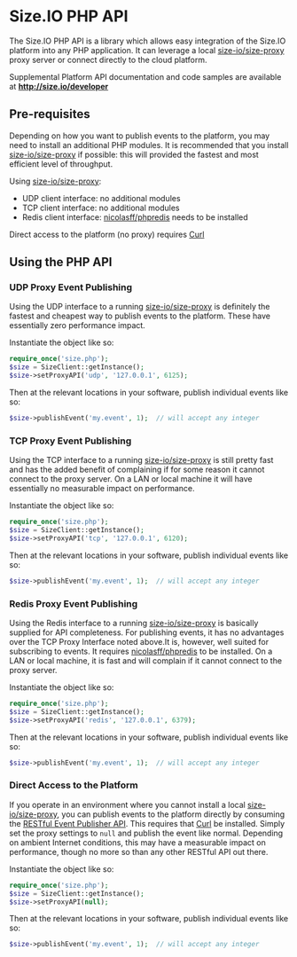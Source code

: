 Size.IO PHP API
==========

The Size.IO PHP API is a library which allows easy integration of the Size.IO platform into any PHP application.  It can leverage a local [size-io/size-proxy](https://github.com/size-io/size-proxy) proxy server or connect directly to the cloud platform.

Supplemental Platform API documentation and code samples are available at **http://size.io/developer**

## Pre-requisites

Depending on how you want to publish events to the platform, you may need to install an additional PHP modules.  It is recommended that you install [size-io/size-proxy](https://github.com/size-io/size-proxy) if possible:  this will provided the fastest and most efficient level of throughput.

Using [size-io/size-proxy](https://github.com/size-io/size-proxy):

 * UDP client interface: no additional modules
 * TCP client interface: no additional modules
 * Redis client interface: [nicolasff/phpredis](https://github.com/nicolasff/phpredis) needs to be installed

Direct access to the platform (no proxy) requires [Curl](http://www.php.net/manual/en/book.curl.php)

## Using the PHP API

### UDP Proxy Event Publishing

Using the UDP interface to a running [size-io/size-proxy](https://github.com/size-io/size-proxy) is definitely the fastest and cheapest way to publish events to the platform.  These have essentially zero performance impact.

Instantiate the object like so:
```php
require_once('size.php');
$size = SizeClient::getInstance();
$size->setProxyAPI('udp', '127.0.0.1', 6125);
```
Then at the relevant locations in your software, publish individual events like so:
```php
$size->publishEvent('my.event', 1);  // will accept any integer
```

### TCP Proxy Event Publishing

Using the TCP interface to a running [size-io/size-proxy](https://github.com/size-io/size-proxy) is still pretty fast and has the added benefit of complaining if for some reason it cannot connect to the proxy server.  On a LAN or local machine it will have essentially no measurable impact on performance.

Instantiate the object like so:
```php
require_once('size.php');
$size = SizeClient::getInstance();
$size->setProxyAPI('tcp', '127.0.0.1', 6120);
```
Then at the relevant locations in your software, publish individual events like so:
```php
$size->publishEvent('my.event', 1);  // will accept any integer
```

### Redis Proxy Event Publishing

Using the Redis interface to a running [size-io/size-proxy](https://github.com/size-io/size-proxy) is basically supplied for API completeness.  For publishing events, it has no advantages over the TCP Proxy Interface noted above.It is, however, well suited for subscribing to events.  It requires [nicolasff/phpredis](https://github.com/nicolasff/phpredis) to be installed.  On a LAN or local machine, it is fast and will complain if it cannot connect to the proxy server.

Instantiate the object like so:
```php
require_once('size.php');
$size = SizeClient::getInstance();
$size->setProxyAPI('redis', '127.0.0.1', 6379);
```
Then at the relevant locations in your software, publish individual events like so:
```php
$size->publishEvent('my.event', 1);  // will accept any integer
```

### Direct Access to the Platform

If you operate in an environment where you cannot install a local [size-io/size-proxy](https://github.com/size-io/size-proxy), you can publish events to the platform directly by consuming the [RESTful Event Publisher API](http://size.io/developer/api/publish/rest).  This requires that [Curl](http://www.php.net/manual/en/book.curl.php) be installed. Simply set the proxy settings to `null` and publish the event like normal.  Depending on ambient Internet conditions, this may have a measurable impact on performance, though no more so than any other RESTful API out there.

Instantiate the object like so:
```php
require_once('size.php');
$size = SizeClient::getInstance();
$size->setProxyAPI(null);
```
Then at the relevant locations in your software, publish individual events like so:
```php
$size->publishEvent('my.event', 1);  // will accept any integer
```

